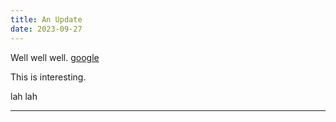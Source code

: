 ```yaml
---
title: An Update
date: 2023-09-27
---
```


Well well well. [google](google.com)

This is interesting.

lah lah

---
